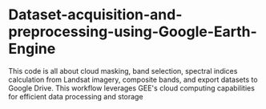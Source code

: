 # Dataset-acquisition-and-preprocessing-using-Google-Earth-Engine

This code is all about cloud masking, band selection, spectral indices calculation from Landsat imagery, composite bands, and export datasets to Google Drive. This workflow leverages GEE's cloud computing capabilities for efficient data processing and storage
